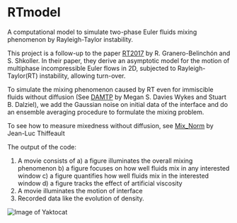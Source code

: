 # RTmodel
A computational model to simulate two-phase Euler fluids mixing phenomenon by Rayleigh-Taylor instability.

This project is a follow-up to the paper [RT2017](https://arxiv.org/abs/1605.04259) by R. Granero-Belinchón and S. Shkoller. In their paper, they derive an asymptotic model for the motion of multiphase incompressible Euler flows in 2D, subjected to Rayleigh-Taylor(RT) instability, allowing turn-over.

To simulate the mixing phenomenon caused by RT even for immiscible fluids without diffusion (See [DAMTP](https://www.youtube.com/watch?v=NI85oC-3mJ0) by Megan S. Davies Wykes and Stuart B. Dalziel), we add the Gaussian noise on initial data of the interface and do an ensemble averaging procedure to formulate the mixing problem.

To see how to measure mixedness without diffusion, see [Mix_Norm](https://arxiv.org/abs/1105.1101) by Jean-Luc Thiffeault

The output of the code:
1. A movie consists of 
   a) a figure illuminates the overall mixing phenomenon
   b) a figure focuses on how well fluids mix in any interested window
   c) a figure quantifies how well fluids mix in the interested window
   d) a figure tracks the effect of artificial viscosity
2. A movie illuminates the motion of interface
3. Recorded data like the evolution of density.

![Image of Yaktocat](https://silentmovie.github.com/images/yaktocat.png)
